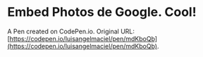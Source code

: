 # Embed Photos de Google. Cool!

A Pen created on CodePen.io. Original URL: [https://codepen.io/luisangelmaciel/pen/mdKboQb](https://codepen.io/luisangelmaciel/pen/mdKboQb).

